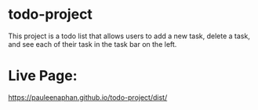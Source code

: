 # todo-project

This project is a todo list that allows users to add a new task, delete a task, and see each of their task in the task bar on the left.

# Live Page:

https://pauleenaphan.github.io/todo-project/dist/
